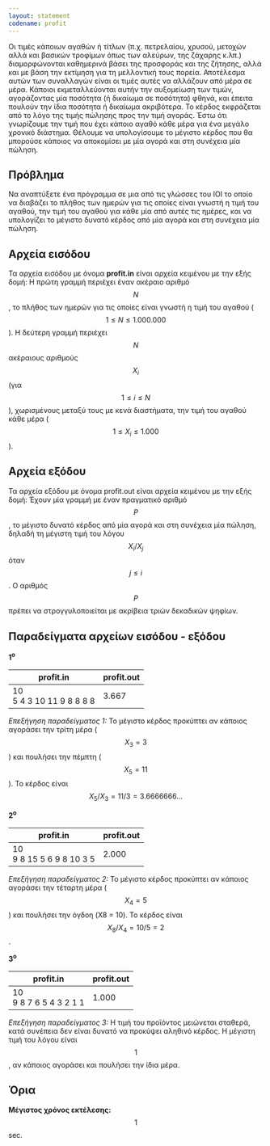 ```yaml
---
layout: statement
codename: profit
---
```


Οι τιμές κάποιων αγαθών ή τίτλων (π.χ. πετρελαίου, χρυσού, μετοχών αλλά και βασικών τροφίμων όπως των αλεύρων, της ζάχαρης κ.λπ.) διαμορφώνονται καθημερινά βάσει της προσφοράς και της ζήτησης, αλλά και με βάση την εκτίμηση για τη μελλοντική τους πορεία. Αποτέλεσμα αυτών των συναλλαγών είναι οι τιμές αυτές να αλλάζουν από μέρα σε μέρα. Κάποιοι εκμεταλλεύονται αυτήν την αυξομείωση των τιμών, αγοράζοντας μία ποσότητα (ή δικαίωμα σε ποσότητα) φθηνά, και έπειτα πουλούν την ίδια ποσότητα ή δικαίωμα ακριβότερα. Το κέρδος εκφράζεται από το λόγο της τιμής πώλησης προς την τιμή αγοράς. Έστω ότι γνωρίζουμε την τιμή που έχει κάποιο αγαθό κάθε μέρα για ένα μεγάλο χρονικό διάστημα. Θέλουμε να υπολογίσουμε το μέγιστο κέρδος που θα μπορούσε κάποιος να αποκομίσει με μία αγορά και στη συνέχεια μία πώληση.

## Πρόβλημα

Να αναπτύξετε ένα πρόγραμμα σε μια από τις γλώσσες του IOI το οποίο να διαβάζει το πλήθος των ημερών για τις οποίες είναι γνωστή η τιμή του αγαθού, την τιμή του αγαθού για κάθε μία από αυτές τις ημέρες, και να υπολογίζει το μέγιστο δυνατό κέρδος από μία αγορά και στη συνέχεια μία πώληση.

## Αρχεία εισόδου

Τα αρχεία εισόδου με όνομα **profit.in** είναι αρχεία κειμένου με την εξής δομή: Η πρώτη γραμμή περιέχει έναν ακέραιο αριθμό $$N$$, το πλήθος των ημερών για τις οποίες είναι γνωστή η τιμή του αγαθού ($$1 \leq N \leq 1.000.000$$). Η δεύτερη γραμμή περιέχει $$N$$ ακέραιους αριθμούς $$X_i$$ (για $$1 \leq i \leq N$$), χωρισμένους μεταξύ τους με κενά διαστήματα, την τιμή του αγαθού κάθε μέρα ($$1 \leq X_i \leq 1.000$$).

## Αρχεία εξόδου

Τα αρχεία εξόδου με όνομα profit.out είναι αρχεία κειμένου με την εξής δομή: Έχουν μία γραμμή με έναν πραγματικό αριθμό $$P$$, το μέγιστο δυνατό κέρδος από μία αγορά και στη συνέχεια μία πώληση, δηλαδή τη μέγιστη τιμή του λόγου $$X_i / X_j$$ όταν $$j \leq i$$. Ο αριθμός $$P$$ πρέπει να στρογγυλοποιείται με ακρίβεια τριών δεκαδικών ψηφίων.

## Παραδείγματα αρχείων εισόδου - εξόδου

**1<sup>o</sup>**

| **profit.in**                         | **profit.out** |
| ------------------------------------ | ------------- |
| 10 <br> 5 4 3 10 11 9 8 8 8 8 | 3.667 |

*Επεξήγηση παραδείγματος 1:* Το μέγιστο κέρδος προκύπτει αν κάποιος αγοράσει την τρίτη μέρα ($$X_3 = 3$$) και πουλήσει την πέμπτη ($$X_5 = 11$$). Το κέρδος είναι $$X_5 / X_3 = 11 / 3 = 3.6666666...$$

**2<sup>o</sup>**

| **profit.in**                         | **profit.out** |
| ------------------------------------ | ------------- |
| 10 <br> 9 8 15 5 6 9 8 10 3 5 | 2.000 |

*Επεξήγηση παραδείγματος 2:* Το μέγιστο κέρδος προκύπτει αν κάποιος αγοράσει την τέταρτη μέρα ($$X_4 = 5$$) και πουλήσει την όγδοη (X8 = 10). Το κέρδος είναι $$X_8 / X_4 = 10 / 5 = 2$$.

**3<sup>o</sup>**

| **profit.in**                         | **profit.out** |
| ------------------------------------ | ------------- |
| 10 <br> 9 8 7 6 5 4 3 2 1 1 |  1.000 |

*Επεξήγηση παραδείγματος 3:* Η τιμή του προϊόντος μειώνεται σταθερά, κατά συνέπεια δεν είναι δυνατό να προκύψει αληθινό κέρδος. Η μέγιστη τιμή του λόγου είναι $$1$$, αν κάποιος αγοράσει και πουλήσει την ίδια μέρα.

## Όρια

**Mέγιστος χρόνος εκτέλεσης:** $$1$$ sec.
